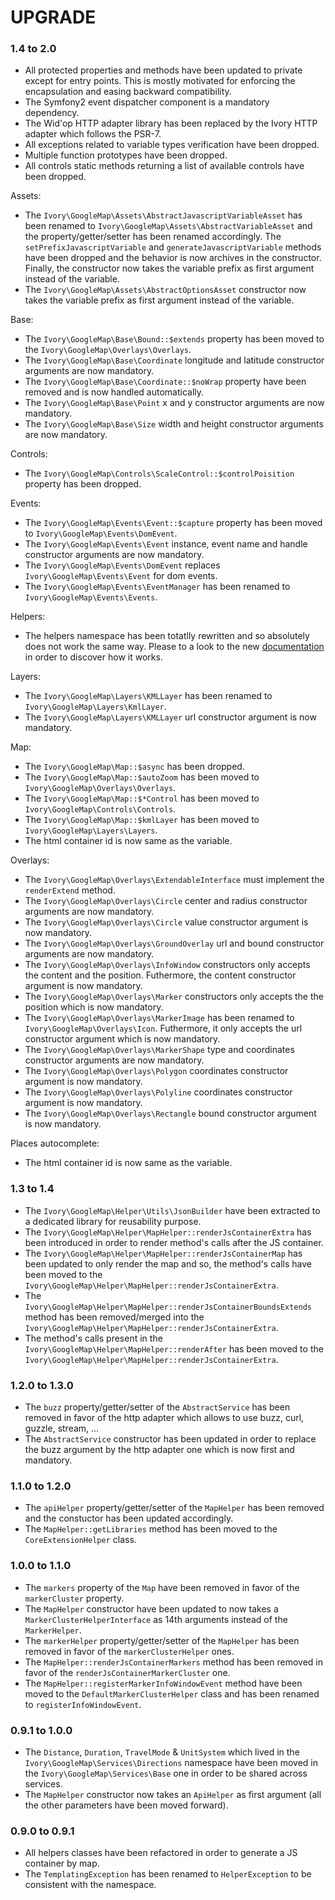 # UPGRADE

### 1.4 to 2.0

 * All protected properties and methods have been updated to private except for entry points. This is mostly motivated
   for enforcing the encapsulation and easing backward compatibility.
 * The Symfony2 event dispatcher component is a mandatory dependency.
 * The Wid'op HTTP adapter library has been replaced by the Ivory HTTP adapter which follows the PSR-7.
 * All exceptions related to variable types verification have been dropped.
 * Multiple function prototypes have been dropped.
 * All controls static methods returning a list of available controls have been dropped.

Assets:

 * The `Ivory\GoogleMap\Assets\AbstractJavascriptVariableAsset` has been renamed to
   `Ivory\GoogleMap\Assets\AbstractVariableAsset` and the property/getter/setter has been renamed accordingly.
   The `setPrefixJavascriptVariable` and `generateJavascriptVariable` methods have been dropped and the behavior is
   now archives in the constructor. Finally, the constructor now takes the variable prefix as first argument instead
   of the variable.
 * The `Ivory\GoogleMap\Assets\AbstractOptionsAsset` constructor now takes the variable prefix as first argument
   instead of the variable.

Base:

 * The `Ivory\GoogleMap\Base\Bound::$extends` property has been moved to the `Ivory\GoogleMap\Overlays\Overlays`.
 * The `Ivory\GoogleMap\Base\Coordinate` longitude and latitude constructor arguments are now mandatory.
 * The `Ivory\GoogleMap\Base\Coordinate::$noWrap` property have been removed and is now handled automatically.
 * The `Ivory\GoogleMap\Base\Point` x and y constructor arguments are now mandatory.
 * The `Ivory\GoogleMap\Base\Size` width and height constructor arguments are now mandatory.

Controls:

 * The `Ivory\GoogleMap\Controls\ScaleControl::$controlPoisition` property has been dropped.

Events:

 * The `Ivory\GoogleMap\Events\Event::$capture` property has been moved to `Ivory\GoogleMap\Events\DomEvent`.
 * The `Ivory\GoogleMap\Events\Event` instance, event name and handle constructor arguments are now mandatory.
 * The `Ivory\GoogleMap\Events\DomEvent` replaces `Ivory\GoogleMap\Events\Event` for dom events.
 * The `Ivory\GoogleMap\Events\EventManager` has been renamed to `Ivory\GoogleMap\Events\Events`.

Helpers:

 * The helpers namespace has been totatlly rewritten and so absolutely does not work the same way. Please to a look to
the new [documentation](/doc/helpers/rendering.md) in order to discover how it works.

Layers:

 * The `Ivory\GoogleMap\Layers\KMLLayer` has been renamed to `Ivory\GoogleMap\Layers\KmlLayer`.
 * The `Ivory\GoogleMap\Layers\KMLLayer` url constructor argument is now mandatory.

Map:

 * The `Ivory\GoogleMap\Map::$async` has been dropped.
 * The `Ivory\GoogleMap\Map::$autoZoom` has been moved to `Ivory\GoogleMap\Overlays\Overlays`.
 * The `Ivory\GoogleMap\Map::$*Control` has been moved to `Ivory\GoogleMap\Controls\Controls`.
 * The `Ivory\GoogleMap\Map::$kmlLayer` has been moved to `Ivory\GoogleMap\Layers\Layers`.
 * The html container id is now same as the variable.

Overlays:

 * The `Ivory\GoogleMap\Overlays\ExtendableInterface` must implement the `renderExtend` method.
 * The `Ivory\GoogleMap\Overlays\Circle` center and radius constructor arguments are now mandatory.
 * The `Ivory\GoogleMap\Overlays\Circle` value constructor argument is now mandatory.
 * The `Ivory\GoogleMap\Overlays\GroundOverlay` url and bound constructor arguments are now mandatory.
 * The `Ivory\GoogleMap\Overlays\InfoWindow` constructors only accepts the content and the position. Futhermore, the
   content constructor argument is now mandatory.
 * The `Ivory\GoogleMap\Overlays\Marker` constructors only accepts the the position which is now mandatory.
 * The `Ivory\GoogleMap\Overlays\MarkerImage` has been renamed to `Ivory\GoogleMap\Overlays\Icon`. Futhermore, it only
   accepts the url constructor argument which is now mandatory.
 * The `Ivory\GoogleMap\Overlays\MarkerShape` type and coordinates constructor arguments are now mandatory.
 * The `Ivory\GoogleMap\Overlays\Polygon` coordinates constructor argument is now mandatory.
 * The `Ivory\GoogleMap\Overlays\Polyline` coordinates constructor argument is now mandatory.
 * The `Ivory\GoogleMap\Overlays\Rectangle` bound constructor argument is now mandatory.

Places autocomplete:

 * The html container id is now same as the variable.

### 1.3 to 1.4

 * The `Ivory\GoogleMap\Helper\Utils\JsonBuilder` have been extracted to a dedicated library for reusability purpose.
 * The `Ivory\GoogleMap\Helper\MapHelper::renderJsContainerExtra` has been introduced in order to render method's calls
   after the JS container.
 * The `Ivory\GoogleMap\Helper\MapHelper::renderJsContainerMap` has been updated to only render the map and so, the
   method's calls have been moved to the `Ivory\GoogleMap\Helper\MapHelper::renderJsContainerExtra`.
 * The `Ivory\GoogleMap\Helper\MapHelper::renderJsContainerBoundsExtends` method has been removed/merged into the
   `Ivory\GoogleMap\Helper\MapHelper::renderJsContainerExtra`.
 * The method's calls present in the `Ivory\GoogleMap\Helper\MapHelper::renderAfter` has been moved to the
   `Ivory\GoogleMap\Helper\MapHelper::renderJsContainerExtra`.

### 1.2.0 to 1.3.0

 * The `buzz` property/getter/setter of the `AbstractService` has been removed in favor of the http adapter which
   allows to use buzz, curl, guzzle, stream, ...
 * The `AbstractService` constructor has been updated in order to replace the buzz argument by the http adapter one
   which is now first and mandatory.

### 1.1.0 to 1.2.0

 * The `apiHelper` property/getter/setter of the `MapHelper` has been removed and the constuctor has been updated
   accordingly.
 * The `MapHelper::getLibraries` method has been moved to the `CoreExtensionHelper` class.

### 1.0.0 to 1.1.0

 * The `markers` property of the `Map` have been removed in favor of the `markerCluster` property.
 * The `MapHelper` constructor have been updated to now takes a `MarkerClusterHelperInterface` as 14th arguments
   instead of the `MarkerHelper`.
 * The `markerHelper` property/getter/setter of the `MapHelper` has been removed in favor of the `markerClusterHelper`
   ones.
 * The `MapHelper::renderJsContainerMarkers` method has been removed in favor of the
   `renderJsContainerMarkerCluster` one.
 * The `MapHelper::registerMarkerInfoWindowEvent` method have been moved to the `DefaultMarkerClusterHelper` class and
   has been renamed to `registerInfoWindowEvent`.

### 0.9.1 to 1.0.0

 * The  `Distance`, `Duration`, `TravelMode` & `UnitSystem` which lived in the `Ivory\GoogleMap\Services\Directions`
   namespace have been moved in the `Ivory\GoogleMap\Services\Base` one in order to be shared across services.
 * The `MapHelper` constructor now takes an `ApiHelper` as first argument (all the other parameters have been moved
   forward).

### 0.9.0 to 0.9.1

 * All helpers classes have been refactored in order to generate a JS container by map.
 * The `TemplatingException` has been renamed to `HelperException` to be consistent with the namespace.
